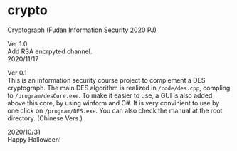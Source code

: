 # crypto
Cryptograph (Fudan Information Security 2020 PJ)

Ver 1.0  
Add RSA encrpyted channel.  
2020/11/17


Ver 0.1  
This is an information security course project to complement a DES cryptograph.
The main DES algorithm is realized in `/code/des.cpp`, compling to `/program/desCore.exe`.
To make it easier to use, a GUI is also added above this core, by using winform and C#.
It is very convinient to use by one click on `/program/DES.exe`.
You can also check the manual at the root directory. (Chinese Vers.)

2020/10/31  
Happy Halloween!
